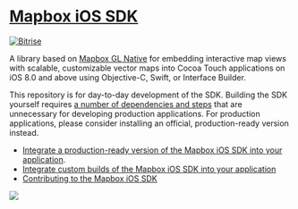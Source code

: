 # [Mapbox iOS SDK](https://www.mapbox.com/ios-sdk/)

[![Bitrise](https://www.bitrise.io/app/7514e4cf3da2cc57.svg?token=OwqZE5rSBR9MVWNr_lf4sA&branch=master)](https://www.bitrise.io/app/7514e4cf3da2cc57)

A library based on [Mapbox GL Native](../../README.md) for embedding interactive map views with scalable, customizable vector maps into Cocoa Touch applications on iOS 8.0 and above using Objective-C, Swift, or Interface Builder.

This repository is for day-to-day development of the SDK. Building the SDK yourself requires [a number of dependencies and steps](../../INSTALL.md) that are unnecessary for developing production applications. For production applications, please consider installing an official, production-ready version instead.

* [Integrate a production-ready version of the Mapbox iOS SDK into your application](https://www.mapbox.com/install/ios/).
* [Integrate custom builds of the Mapbox iOS SDK into your application](INSTALL.md)
* [Contributing to the Mapbox iOS SDK](DEVELOPING.md)

![](docs/img/screenshot.png)
